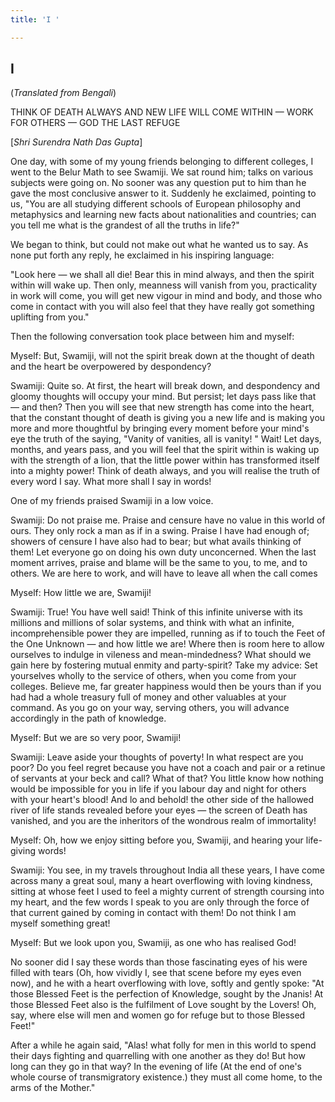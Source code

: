 ```yaml
---
title: 'I '

---
```





  

## I

(*Translated from Bengali*)

THINK OF DEATH ALWAYS AND NEW LIFE WILL COME WITHIN — WORK FOR OTHERS —
GOD THE LAST REFUGE

\[*Shri Surendra Nath Das Gupta*\]

One day, with some of my young friends belonging to different colleges,
I went to the Belur Math to see Swamiji. We sat round him; talks on
various subjects were going on. No sooner was any question put to him
than he gave the most conclusive answer to it. Suddenly he exclaimed,
pointing to us, "You are all studying different schools of European
philosophy and metaphysics and learning new facts about nationalities
and countries; can you tell me what is the grandest of all the truths in
life?"

We began to think, but could not make out what he wanted us to say. As
none put forth any reply, he exclaimed in his inspiring language:

"Look here — we shall all die! Bear this in mind always, and then the
spirit within will wake up. Then only, meanness will vanish from you,
practicality in work will come, you will get new vigour in mind and
body, and those who come in contact with you will also feel that they
have really got something uplifting from you."

Then the following conversation took place between him and myself:

Myself: But, Swamiji, will not the spirit break down at the thought of
death and the heart be overpowered by despondency?

Swamiji: Quite so. At first, the heart will break down, and despondency
and gloomy thoughts will occupy your mind. But persist; let days pass
like that — and then? Then you will see that new strength has come into
the heart, that the constant thought of death is giving you a new life
and is making you more and more thoughtful by bringing every moment
before your mind's eye the truth of the saying, "Vanity of vanities, all
is vanity! " Wait! Let days, months, and years pass, and you will feel
that the spirit within is waking up with the strength of a lion, that
the little power within has transformed itself into a mighty power!
Think of death always, and you will realise the truth of every word I
say. What more shall I say in words!

One of my friends praised Swamiji in a low voice.

Swamiji: Do not praise me. Praise and censure have no value in this
world of ours. They only rock a man as if in a swing. Praise I have had
enough of; showers of censure I have also had to bear; but what avails
thinking of them! Let everyone go on doing his own duty unconcerned.
When the last moment arrives, praise and blame will be the same to you,
to me, and to others. We are here to work, and will have to leave all
when the call comes

Myself: How little we are, Swamiji!

Swamiji: True! You have well said! Think of this infinite universe with
its millions and millions of solar systems, and think with what an
infinite, incomprehensible power they are impelled, running as if to
touch the Feet of the One Unknown — and how little we are! Where then is
room here to allow ourselves to indulge in vileness and mean-mindedness?
What should we gain here by fostering mutual enmity and party-spirit?
Take my advice: Set yourselves wholly to the service of others, when you
come from your colleges. Believe me, far greater happiness would then be
yours than if you had had a whole treasury full of money and other
valuables at your command. As you go on your way, serving others, you
will advance accordingly in the path of knowledge.

Myself: But we are so very poor, Swamiji!

Swamiji: Leave aside your thoughts of poverty! In what respect are you
poor? Do you feel regret because you have not a coach and pair or a
retinue of servants at your beck and call? What of that? You little know
how nothing would be impossible for you in life if you labour day and
night for others with your heart's blood! And lo and behold! the other
side of the hallowed river of life stands revealed before your eyes —
the screen of Death has vanished, and you are the inheritors of the
wondrous realm of immortality!

Myself: Oh, how we enjoy sitting before you, Swamiji, and hearing your
life-giving words!

Swamiji: You see, in my travels throughout India all these years, I have
come across many a great soul, many a heart overflowing with loving
kindness, sitting at whose feet I used to feel a mighty current of
strength coursing into my heart, and the few words I speak to you are
only through the force of that current gained by coming in contact with
them! Do not think I am myself something great!

Myself: But we look upon you, Swamiji, as one who has realised God!

No sooner did I say these words than those fascinating eyes of his were
filled with tears (Oh, how vividly I, see that scene before my eyes even
now), and he with a heart overflowing with love, softly and gently
spoke: "At those Blessed Feet is the perfection of Knowledge, sought by
the Jnanis! At those Blessed Feet also is the fulfilment of Love sought
by the Lovers! Oh, say, where else will men and women go for refuge but
to those Blessed Feet!"

After a while he again said, "Alas! what folly for men in this world to
spend their days fighting and quarrelling with one another as they do!
But how long can they go in that way? In the evening of life (At the end
of one's whole course of transmigratory existence.) they must all come
home, to the arms of the Mother."



